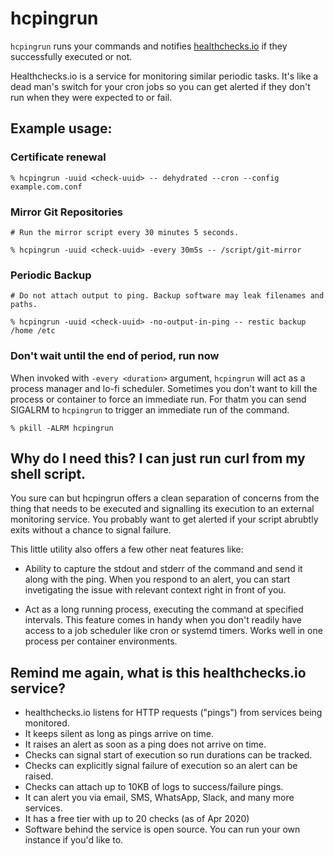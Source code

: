 # hcpingrun

`hcpingrun` runs your commands and notifies
[healthchecks.io](https://healthchecks.io) if they successfully executed or not.

Healthchecks.io is a service for monitoring similar periodic tasks. It's like a
dead man's switch for your cron jobs so you can get alerted if they don't run
when they were expected to or fail.

## Example usage:

### Certificate renewal

```
% hcpingrun -uuid <check-uuid> -- dehydrated --cron --config example.com.conf
```

### Mirror Git Repositories

```
# Run the mirror script every 30 minutes 5 seconds.

% hcpingrun -uuid <check-uuid> -every 30m5s -- /script/git-mirror
```

### Periodic Backup

```
# Do not attach output to ping. Backup software may leak filenames and paths.

% hcpingrun -uuid <check-uuid> -no-output-in-ping -- restic backup /home /etc
```

### Don't wait until the end of period, run now
When invoked with `-every <duration>` argument, `hcpingrun` will act as a
process manager and lo-fi scheduler. Sometimes you don't want to kill the
process or container to force an immediate run. For thatm you can send SIGALRM
to `hcpingrun` to trigger an immediate run of the command.

```
% pkill -ALRM hcpingrun
```

## Why do I need this? I can just run curl from my shell script.

You sure can but hcpingrun offers a clean separation of concerns from the thing
that needs to be executed and signalling its execution to an external monitoring
service. You probably want to get alerted if your script abrubtly exits without
a chance to signal failure.

This little utility also offers a few other neat features like:

  * Ability to capture the stdout and stderr of the command and send it
    along with the ping. When you respond to an alert, you can start
    invetigating the issue with relevant context right in front of you.

  * Act as a long running process, executing the  command at specified intervals.
    This feature comes in handy when you don't readily have access to a job
    scheduler like cron or systemd timers.  Works well in one process per
    container environments.


## Remind me again, what is this healthchecks.io service?

  * healthchecks.io listens for HTTP requests
    ("pings") from services being monitored.
  * It keeps silent as long as pings arrive on time.
  * It raises an alert as soon as a ping does not arrive on time.
  * Checks can signal start of execution so run durations can be tracked.
  * Checks can explicitly signal failure of execution so an alert can be raised.
  * Checks can attach up to 10KB of logs to success/failure pings.
  * It can alert you via email, SMS, WhatsApp, Slack, and many more services.
  * It has a free tier with up to 20 checks (as of Apr 2020)
  * Software behind the service is open source. You can run your own instance if you'd like to.

